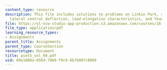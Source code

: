 ```yaml
---
content_type: resource
description: This file includes solutions to problems on Linkin Park, stagnation pressure,
  lateral central deflection, load-elongation characteristics, and Young's modulus.
file: https://ol-ocw-studio-app-production.s3.amazonaws.com/courses/16-01-unified-engineering-i-ii-iii-iv-fall-2005-spring-2006/09e1088a656d7889f9c96b76007c8969_pset5_sol_04.pdf
file_type: application/pdf
learning_resource_types:
- Assignments
parent_title: Assignments
parent_type: CourseSection
resourcetype: Document
title: pset5_sol_04.pdf
uid: 09e1088a-656d-7889-f9c9-6b76007c8969
---
```

